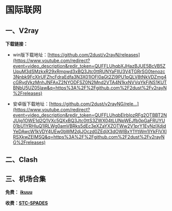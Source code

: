 # 国际联网

## 一、V2ray

**下载链接：**

- win版下载地址：[https://github.com/2dust/v2rayN/releases](https://www.youtube.com/redirect?event=video_description&redir_token=QUFFLUhqbXJHazBJUE5BcVB5ZUpuM3dSMzkxR29xRmpwd3xBQ3Jtc0ttRUNYaFlIU3V4TGRrSG0tenozc3Nnbk9FcXlrUFZhcFdraEdfa3N3X01IOFl0aGt2Zl9PU1pQLV8tNkVDZmg4cGRydVkzMnhJNFAxZ2NYODFSZ0N2Mnd2VTA4N1kxNVVqYkFjNS1KUTBNbU5UZ05law&q=https%3A%2F%2Fgithub.com%2F2dust%2Fv2rayN%2Freleases) 

- 安卓版下载地址：[https://github.com/2dust/v2rayNG/rele...](https://www.youtube.com/redirect?event=video_description&redir_token=QUFFLUhqbElrblozRFg2OTBBT2NJUjg1OWE1d2Q1VXc5QXxBQ3Jtc0ttS3ZWX04tLUNpWEJfb0pGaFRUYU01bU1YRHluQ1lRLWg0amVBRks5dEc3eXZaYXZOTWw2V1prY1EyNzlXdjdYeDAwcW1kVDY4UEw0bWM2djJOczd0ZEdjX3dOWlBxY1YtWm1IYkFIVXlRSXkwZElMSQ&q=https%3A%2F%2Fgithub.com%2F2dust%2Fv2rayNG%2Freleases) 



## 二、Clash



## 三、机场合集

 **免费：**	[**ikuuu**](https://ikuuu.org/)	

 **收费：**[**STC-SPADES**](https://mqk4azjxg8skg6gfelpb.stcserver-cloud.com/)

